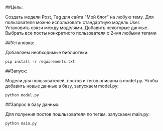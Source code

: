##Цель: 

Создать модели Post, Tag для сайта "Мой блог" на любую тему. 
Для пользователя можно использовать стандартную модель User. 
Установить связи между моделями. Добавить некоторые данные. 
Выбрать все посты конкретного пользователя с 2-мя любыми тегами

##Установка:

Добавляем необходимые библиотеки:

    pip install -r requirements.txt
    
##Запуск:

Модели для пользователей, постов и тегов описаны в model.py. 
Чтобы добавить новые данные в базу, запускаем model.py:

    python model.py
    
##Запрос в базу данных:

Для полуения постов пошльзователя по тегам, запускаем main.py:

    python main.py
    




